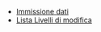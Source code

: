 - [Immissione dati](Sorgenti/MB/DOC_OGG/P_CQFM10)
- [Lista Livelli di modifica](Sorgenti/MB/DOC_OGG/P_CQFM20)
